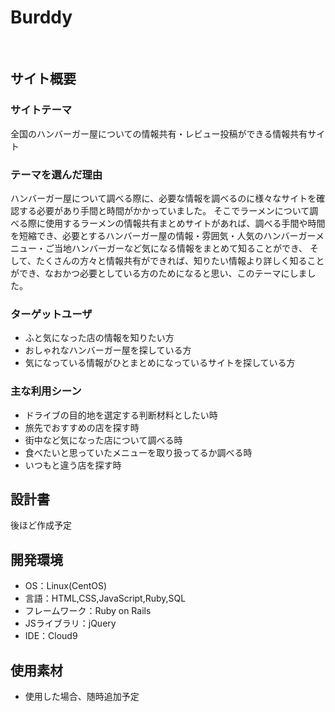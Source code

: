 # Burddy
​
## サイト概要
### サイトテーマ
全国のハンバーガー屋についての情報共有・レビュー投稿ができる情報共有サイト

### テーマを選んだ理由
ハンバーガー屋について調べる際に、必要な情報を調べるのに様々なサイトを確認する必要があり手間と時間がかかっていました。
そこでラーメンについて調べる際に使用するラーメンの情報共有まとめサイトがあれば、調べる手間や時間を短縮でき、必要とするハンバーガー屋の情報・雰囲気・人気のハンバーガーメニュー・ご当地ハンバーガーなど気になる情報をまとめて知ることができ、
そして、たくさんの方々と情報共有ができれば、知りたい情報より詳しく知ることができ、なおかつ必要としている方のためになると思い、このテーマにしました。

### ターゲットユーザ
- ふと気になった店の情報を知りたい方
- おしゃれなハンバーガー屋を探している方
- 気になっている情報がひとまとめになっているサイトを探している方
​
### 主な利用シーン
- ドライブの目的地を選定する判断材料としたい時
- 旅先でおすすめの店を探す時
- 街中など気になった店について調べる時
- 食べたいと思っていたメニューを取り扱ってるか調べる時
- いつもと違う店を探す時
​
## 設計書
後ほど作成予定
​
## 開発環境
- OS：Linux(CentOS)
- 言語：HTML,CSS,JavaScript,Ruby,SQL
- フレームワーク：Ruby on Rails
- JSライブラリ：jQuery
- IDE：Cloud9
​
## 使用素材
- 使用した場合、随時追加予定